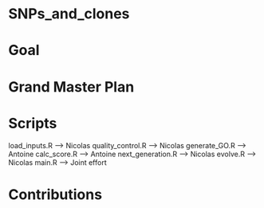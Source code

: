 # SNPs_and_clones

# Goal

# Grand Master Plan

# Scripts

load_inputs.R --> Nicolas
quality_control.R --> Nicolas
generate_GO.R --> Antoine
calc_score.R --> Antoine
next_generation.R --> Nicolas
evolve.R --> Nicolas
main.R --> Joint effort

# Contributions
